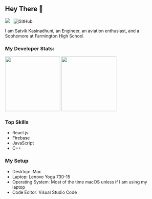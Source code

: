 ## Hey There 👋

![](https://komarev.com/ghpvc/?username=KasinadhuniProgrammer&color=green)
&nbsp; ![GitHub](https://img.shields.io/github/followers/KasinadhuniProgrammer?label=Follow%20Me%21&style=social)

I am Satvik Kasinadhuni, an Engineer, an aviation enthusiast, and a Sophomore at Farmington High School.

### My Developer Stats:
<img height="180em" src="https://github-readme-stats.vercel.app/api?username=KasinadhuniProgrammer&show_icons=true&hide_border=true" />
<img height="180em" src="https://github-readme-stats.vercel.app/api/top-langs/?username=KasinadhuniProgrammer&exclude_repo=KNN-Image-Classification&show_icons=true&hide_border=true&layout=compact&langs_count=8"/>

### Top Skills 
- React.js
- Firebase
- JavaScript
- C++

### My Setup
- Desktop: iMac 
- Laptop: Lenovo Yoga 730-15
- Operating System: Most of the time macOS unless if I am using my laptop
- Code Editor: Visual Studio Code


<!--
**KasinadhuniProgrammer/KasinadhuniProgrammer** is a ✨ _special_ ✨ repository because its `README.md` (this file) appears on your GitHub profile.
